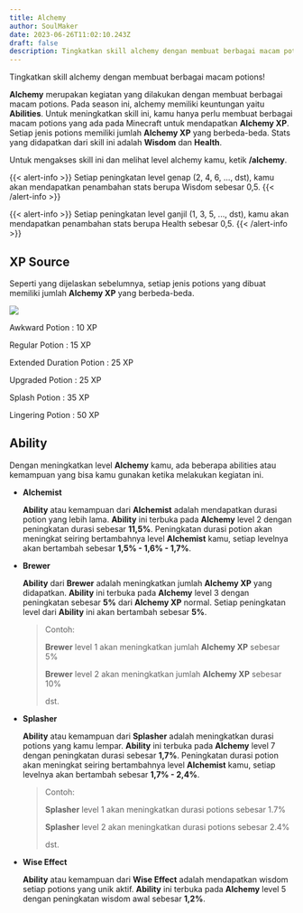 ```yaml
---
title: Alchemy
author: SoulMaker
date: 2023-06-26T11:02:10.243Z
draft: false
description: Tingkatkan skill alchemy dengan membuat berbagai macam potions!
---
```

Tingkatkan skill alchemy dengan membuat berbagai macam potions!

**Alchemy** merupakan kegiatan yang dilakukan dengan membuat berbagai macam potions. Pada season ini, alchemy memiliki keuntungan yaitu **Abilities**. Untuk meningkatkan skill ini, kamu hanya perlu membuat berbagai macam potions yang ada pada Minecraft untuk mendapatkan **Alchemy XP**. Setiap jenis potions memiliki jumlah **Alchemy XP** yang berbeda-beda. Stats yang didapatkan dari skill ini adalah **Wisdom** dan **Health**.

Untuk mengakses skill ini dan melihat level alchemy kamu, ketik **/alchemy**.

{{< alert-info >}} Setiap peningkatan level genap (2, 4, 6, ..., dst), kamu akan mendapatkan penambahan stats berupa Wisdom sebesar 0,5. {{< /alert-info >}}

{{< alert-info >}} Setiap peningkatan level ganjil (1, 3, 5, ..., dst), kamu akan mendapatkan penambahan stats berupa Health sebesar 0,5. {{< /alert-info >}}

## XP Source

Seperti yang dijelaskan sebelumnya, setiap jenis potions yang dibuat memiliki jumlah **Alchemy XP** yang berbeda-beda.

![](/img/uploads/alchemy-2-.png)

Awkward Potion : 10 XP

Regular Potion : 15 XP

Extended Duration Potion : 25 XP

Upgraded Potion : 25 XP

Splash Potion : 35 XP

Lingering Potion : 50 XP

## Ability

Dengan meningkatkan level **Alchemy** kamu, ada beberapa abilities atau kemampuan yang bisa kamu gunakan ketika melakukan kegiatan ini.

* **Alchemist**

  **Ability** atau kemampuan dari **Alchemist** adalah mendapatkan durasi potion yang lebih lama. **Ability** ini terbuka pada **Alchemy** level 2 dengan peningkatan durasi sebesar **11,5%**. Peningkatan durasi potion akan meningkat seiring bertambahnya level **Alchemist** kamu, setiap levelnya akan bertambah sebesar **1,5% - 1,6% - 1,7%**. 
* **Brewer**

  **Ability** dari **Brewer** adalah meningkatkan jumlah **Alchemy XP** yang didapatkan. **Ability** ini terbuka pada **Alchemy** level 3 dengan peningkatan sebesar **5%** dari **Alchemy XP** normal. Setiap peningkatan level dari **Ability** ini akan bertambah sebesar **5%**.

  > Contoh:
  >
  > **Brewer** level 1 akan meningkatkan jumlah **Alchemy XP** sebesar 5%
  >
  > **Brewer** level 2 akan meningkatkan jumlah **Alchemy XP** sebesar 10%
  >
  > dst.
* **Splasher**

  **Ability** atau kemampuan dari **Splasher** adalah meningkatkan durasi potions yang kamu lempar. **Ability** ini terbuka pada **Alchemy** level 7 dengan peningkatan durasi sebesar **1,7%**. Peningkatan durasi potion akan meningkat seiring bertambahnya level **Alchemist** kamu, setiap levelnya akan bertambah sebesar **1,7% - 2,4%**.  

  > Contoh:
  >
  > **Splasher** level 1 akan meningkatkan durasi potions sebesar 1.7%
  >
  > **Splasher** level 2 akan meningkatkan durasi potions sebesar 2.4%
  >
  > dst.
* **Wise Effect**

  **Ability** atau kemampuan dari **Wise Effect** adalah mendapatkan wisdom setiap potions yang unik aktif. **Ability** ini terbuka pada **Alchemy** level 5 dengan peningkatan wisdom awal sebesar **1,2%**.